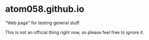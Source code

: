 # atom058.github.io
"Web page" for testing general stuff

This is not an official thing right now, so please feel free to ignore it.
